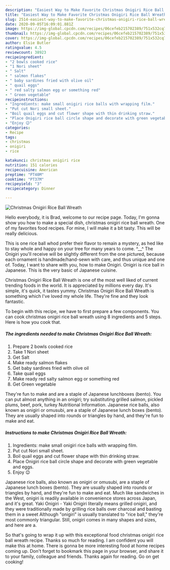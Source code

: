 ```yaml
---
description: "Easiest Way to Make Favorite Christmas Onigiri Rice Ball Wreath"
title: "Easiest Way to Make Favorite Christmas Onigiri Rice Ball Wreath"
slug: 2514-easiest-way-to-make-favorite-christmas-onigiri-rice-ball-wreath
date: 2020-09-05T16:09:01.881Z
image: https://img-global.cpcdn.com/recipes/06cefeb215702389/751x532cq70/christmas-onigiri-rice-ball-wreath-recipe-main-photo.jpg
thumbnail: https://img-global.cpcdn.com/recipes/06cefeb215702389/751x532cq70/christmas-onigiri-rice-ball-wreath-recipe-main-photo.jpg
cover: https://img-global.cpcdn.com/recipes/06cefeb215702389/751x532cq70/christmas-onigiri-rice-ball-wreath-recipe-main-photo.jpg
author: Elsie Butler
ratingvalue: 4.5
reviewcount: 38923
recipeingredient:
- "2 bowls cooked rice"
- "1 Nori sheet"
- " Salt"
- " salmon flakes"
- " baby sardines fried with olive oil"
- " quail eggs"
- " red salty salmon egg or something red"
- " Green vegetable"
recipeinstructions:
- "Ingredients: make small onigiri rice balls with wrapping film."
- "Put cut Nori small sheet."
- "Boil quail eggs and cut flower shape with thin drinking straw."
- "Place Onigiri rice ball circle shape and decorate with green vegetable and eggs."
- "Enjoy 😉"
categories:
- Recipe
tags:
- christmas
- onigiri
- rice

katakunci: christmas onigiri rice 
nutrition: 151 calories
recipecuisine: American
preptime: "PT40M"
cooktime: "PT37M"
recipeyield: "3"
recipecategory: Dinner

---
```



![Christmas Onigiri Rice Ball Wreath](https://img-global.cpcdn.com/recipes/06cefeb215702389/751x532cq70/christmas-onigiri-rice-ball-wreath-recipe-main-photo.jpg)

Hello everybody, it is Brad, welcome to our recipe page. Today, I'm gonna show you how to make a special dish, christmas onigiri rice ball wreath. One of my favorites food recipes. For mine, I will make it a bit tasty. This will be really delicious.

This is one rice ball whod prefer their flavor to remain a mystery, as hed like to stay whole and happy on your tree for many years to come. ^__^ The Onigiri you&#39;ll receive will be slightly different from the one pictured, because each ornament is handmade/hand-sewn with care, and thus unique and one of. Today, I want to share with you, how to make Onigiri. Onigiri is rice ball in Japanese. This is the very basic of Japanese cuisine.

Christmas Onigiri Rice Ball Wreath is one of the most well liked of current trending foods in the world. It is appreciated by millions every day. It's simple, it's quick, it tastes yummy. Christmas Onigiri Rice Ball Wreath is something which I've loved my whole life. They're fine and they look fantastic.


To begin with this recipe, we have to first prepare a few components. You can cook christmas onigiri rice ball wreath using 8 ingredients and 5 steps. Here is how you cook that.

<!--inarticleads1-->

##### The ingredients needed to make Christmas Onigiri Rice Ball Wreath:

1. Prepare 2 bowls cooked rice
1. Take 1 Nori sheet
1. Get  Salt
1. Make ready  salmon flakes
1. Get  baby sardines fried with olive oil
1. Take  quail eggs
1. Make ready  red salty salmon egg or something red
1. Get  Green vegetable


They&#39;re fun to make and are a staple of Japanese lunchboxes (bento). You can put almost anything in an onigiri; try substituting grilled salmon, pickled plums, beef, pork, turkey Nutritional Information. Japanese rice balls, also known as onigiri or omusubi, are a staple of Japanese lunch boxes (bento). They are usually shaped into rounds or triangles by hand, and they&#39;re fun to make and eat. 

<!--inarticleads2-->

##### Instructions to make Christmas Onigiri Rice Ball Wreath:

1. Ingredients: make small onigiri rice balls with wrapping film.
1. Put cut Nori small sheet.
1. Boil quail eggs and cut flower shape with thin drinking straw.
1. Place Onigiri rice ball circle shape and decorate with green vegetable and eggs.
1. Enjoy 😉


Japanese rice balls, also known as onigiri or omusubi, are a staple of Japanese lunch boxes (bento). They are usually shaped into rounds or triangles by hand, and they&#39;re fun to make and eat. Much like sandwiches in the West, onigiri is readily available in convenience stores across Japan, and it&#39;s great. Yaki Onigiri - Yaki Onigiri literally means grilled onigiri, and they were traditionally made by grilling rice balls over charcoal and basting them in a sweet Although &#34;onigiri&#34; is usually translated to &#34;rice ball,&#34; they&#39;re most commonly triangular. Still, onigiri comes in many shapes and sizes, and here are a. 

So that's going to wrap it up with this exceptional food christmas onigiri rice ball wreath recipe. Thanks so much for reading. I am confident you will make this at home. There is gonna be more interesting food at home recipes coming up. Don't forget to bookmark this page in your browser, and share it to your family, colleague and friends. Thanks again for reading. Go on get cooking!
